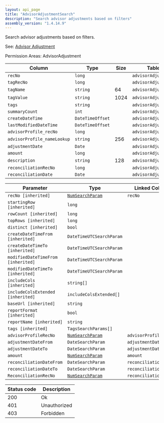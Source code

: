 ```yaml
---
layout: api_page
title: "AdvisorAdjustmentSearch"
description: "Search advisor adjustments based on filters"
assembly_version: "1.4.14.9"
---
```


Search advisor adjustments based on filters.

See: [Advisor Adjustment](AdvisorAdjustment.html)

Permission Areas: AdvisorAdjustment

| Column | Type | Size | Table | Description |
| ------ | ---- | ---- | ----- | ----------- |
| `recNo` | `long` |  | `advisorAdjustment` | 
| `tagRecNo` | `long` |  | `advisorAdjustment` | 
| `tagName` | `string` | 64 | `advisorAdjustment` | 
| `tagValue` | `string` | 1024 | `advisorAdjustment` | 
| `tags` | `string` |  | `advisorAdjustment` | 
| `summaryCount` | `int` |  | `advisorAdjustment` | 
| `createDateTime` | `DateTimeOffset` |  | `advisorAdjustment` | 
| `lastModifiedDateTime` | `DateTimeOffset` |  | `advisorAdjustment` | 
| `advisorProfile_recNo` | `long` |  | `advisorAdjustment` | 
| `advisorProfile_nameLookup` | `string` | 256 | `advisorAdjustment` | 
| `adjustmentDate` | `Date` |  | `advisorAdjustment` | 
| `amount` | `long` |  | `advisorAdjustment` | 
| `description` | `string` | 128 | `advisorAdjustment` | 
| `reconciliationRecNo` | `long` |  | `advisorAdjustment` | 
| `reconciliationDate` | `Date` |  | `advisorAdjustment` | 

| Parameter | Type | Linked Column | Description |
| --------- | ---- | ------------- | ----------- |
| `recNo [inherited]` | [`NumSearchParam`](NumSearchParam) | `recNo` | 
| `startingRow [inherited]` | `long` |  | 
| `rowCount [inherited]` | `long` |  | 
| `topRows [inherited]` | `long` |  | 
| `distinct [inherited]` | `bool` |  | 
| `createDateTimeFrom [inherited]` | `DateTimeUTCSearchParam` |  | 
| `createDateTimeTo [inherited]` | `DateTimeUTCSearchParam` |  | 
| `modifiedDateTimeFrom [inherited]` | `DateTimeUTCSearchParam` |  | 
| `modifiedDateTimeTo [inherited]` | `DateTimeUTCSearchParam` |  | 
| `includeCols [inherited]` | `string[]` |  | 
| `includeColsExtended [inherited]` | `includeColsExtended[]` |  | 
| `baseUrl [inherited]` | `string` |  | 
| `reportFormat [inherited]` | `bool` |  | 
| `reportName [inherited]` | `string` |  | 
| `tags [inherited]` | `TagsSearchParams[]` |  | 
| `advisorProfileRecNo` | [`NumSearchParam`](NumSearchParam) | `advisorProfile_recNo` | 
| `adjustmentDateFrom` | `DateSearchParam` | `adjustmentDate` | 
| `adjustmentDateTo` | `DateSearchParam` | `adjustmentDate` | 
| `amount` | [`NumSearchParam`](NumSearchParam) | `amount` | 
| `reconciliationDateFrom` | `DateSearchParam` | `reconciliationDate` | 
| `reconciliationDateTo` | `DateSearchParam` | `reconciliationDate` | 
| `ReconciliationRecNo` | [`NumSearchParam`](NumSearchParam) | `reconciliationRecNo` | 

| Status code | Description |
| ----------- | ----------- |
| 200 | Ok |
| 401 | Unauthorized |
| 403 | Forbidden |


